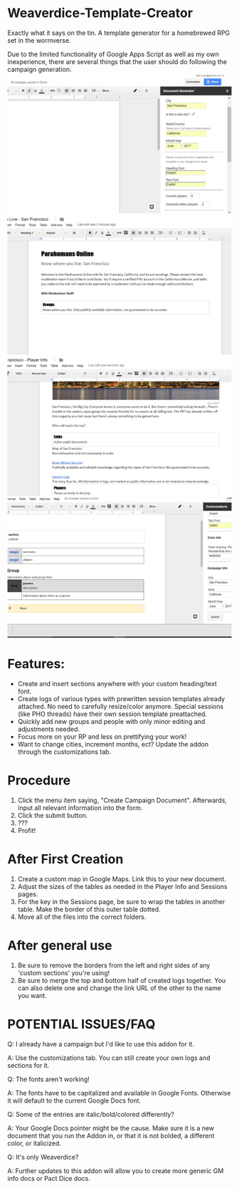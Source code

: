 # Weaverdice-Template-Creator
Exactly what it says on the tin. A template generator for a homebrewed RPG set in the wormverse.

Due to the limited functionality of Google Apps Script as well as my own inexperience, there are several things that the user should do following the campaign generation.
![ScreenShot](Pics/gApps1.png)
![ScreenShot](Pics/gApps2.png)
![ScreenShot](Pics/gApps3.png)
![ScreenShot](Pics/gApps4.png)

# Features:
* Create and insert sections anywhere with your custom heading/text font.
* Create logs of various types with prewritten session templates already attached. No need to carefully resize/color anymore. Special sessions (like PHO threads) have their own session template preattached.
* Quickly add new groups and people with only minor editing and adjustments needed. 
* Focus more on your RP and less on prettifying your work!
* Want to change cities, increment months, ect? Update the addon through the customizations tab.

# Procedure
1) Click the menu item saying, "Create Campaign Document". Afterwards, input all relevant information into the form. 
2) Click the submit button.
3) ???
4) Profit!

# After First Creation 
1) Create a custom map in Google Maps. Link this to your new document. 
2) Adjust the sizes of the tables as needed in the Player Info and Sessions pages.
3) For the key in the Sessions page, be sure to wrap the tables in another table. Make the border of this outer table dotted.
4) Move all of the files into the correct folders.

# After general use
1) Be sure to remove the borders from the left and right sides of any 'custom sections' you're using!
2) Be sure to merge the top and bottom half of created logs together. You can also delete one and change the link URL of the other to the name you want. 

# POTENTIAL ISSUES/FAQ
Q: I already have a campaign but I'd like to use this addon for it.

A: Use the customizations tab. You can still create your own logs and sections for it.


Q: The fonts aren't working!

A: The fonts have to be capitalized and available in Google Fonts. Otherwise it will default to the current Google Docs font.


Q: Some of the entries are italic/bold/colored differently?

A: Your Google Docs pointer might be the cause. Make sure it is a new document that you run the Addon in, or that it is not bolded, a different color, or italicized.


Q: It's only Weaverdice?

A: Further updates to this addon will allow you to create more generic GM info docs or Pact Dice docs. 
